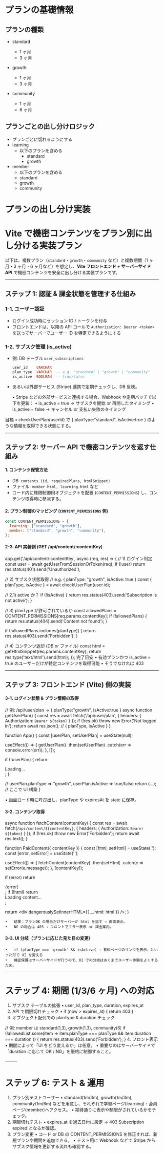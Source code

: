 # プランの基礎情報

## プランの種類

- standard

  - 1 ヶ月
  - 3 ヶ月

- growth

  - 1 ヶ月
  - 3 ヶ月

- community
  - 1 ヶ月
  - 6 ヶ月

## プランごとの出し分けロジック

- プランごとに切れるようにする
- learning
  - 以下のプランを含める
    - standard
    - growth
- member
  - 以下のプランを含める
  - standard
  - growth
  - community

# プランの出し分け実装

# **Vite で機密コンテンツをプラン別に出し分ける実装プラン**

以下は、複数プラン（`standard`・`growth`・`community` など）と複数期間（1 ヶ月・3 ヶ月・6 ヶ月など）を想定し、**Vite フロントエンド + サーバーサイド API** で機密コンテンツを安全に出し分ける実装プランです。

---

## **ステップ 1: 認証 & 課金状態を管理する仕組み**

### 1-1. ユーザー認証

- ログイン成功時にセッション ID / トークンを付与
- フロントエンドは、以降の API コールで `Authorization: Bearer <token>` を送ってサーバーでユーザー ID を特定できるようにする

### 1-2. サブスク管理 (is_active)

- 例: DB テーブル `user_subscriptions`
  ````sql
  user_id    VARCHAR
  plan_type  VARCHAR  -- e.g. "standard" | "growth" | "community"
  is_active  BOOLEAN  -- true/false  ```
  ````
- あるいは外部サービス (Stripe) 連携で定期チェックし、DB 反映。

  • Stripe などの外部サービスと連携する場合、Webhook や定期バッチで以下を更新：
  • is_active = true → サブスクを開始 or 再開したタイミング
  • is_active = false → キャンセル or 支払い失敗のタイミング

目標
• checkUserPlan(userId) で { planType:"standard", isActive:true } のような情報を取得できる状態にする。

---

## ステップ 2: サーバー API で機密コンテンツを返す仕組み

#### 1. **コンテンツ保管方法**

- DB: `contents (id, requiredPlans, htmlSnippet)`
- ファイル: `member.html, learning.html` など
- コード内に権限制御用オブジェクトを配置 (`CONTENT_PERMISSIONS`) し、コンテンツ取得時に参照する。

#### 2. **プラン制御のマッピング (`CONTENT_PERMISSIONS` 例)**

```js
const CONTENT_PERMISSIONS = {
  learning: ["standard", "growth"],
  member: ["standard", "growth", "community"],
};
```

#### 2-3. API 実装例 (GET /api/content/:contentKey)

app.get('/api/content/:contentKey', async (req, res) => {
// 1) ログイン判定
const user = await getUserFromSessionOrToken(req);
if (!user) return res.status(401).send('Unauthorized');

// 2) サブスク状態取得
// e.g. { planType: "growth", isActive: true }
const { planType, isActive } = await checkUserPlan(user.id);

// 2.1) active か？
if (!isActive) {
return res.status(403).send('Subscription is not active');
}

// 3) planType が許可されているか
const allowedPlans = CONTENT_PERMISSIONS[req.params.contentKey];
if (!allowedPlans) {
return res.status(404).send('Content not found');
}

if (!allowedPlans.includes(planType)) {
return res.status(403).send('Forbidden');
}

// 4) コンテンツ返却 (DB or ファイル)
const html = getHtmlSnippet(req.params.contentKey);
return res.type('text/html').send(html);
});
完了目安
• 有効プランかつ is_active = true のユーザーだけが特定コンテンツを取得可能
• そうでなければ 403

---

## ステップ 3: フロントエンド (Vite) 側の実装

#### 3-1. ログイン状態 & プラン情報の取得

// 例: /api/user/plan → { planType:"growth", isActive:true }
async function getUserPlan() {
const res = await fetch('/api/user/plan', {
headers: { Authorization: `Bearer ${token}` }
});
if (!res.ok) throw new Error('Not logged in');
return await res.json(); // { planType, isActive }
}

function App() {
const [userPlan, setUserPlan] = useState(null);

useEffect(() => {
getUserPlan()
.then(setUserPlan)
.catch(err => console.error(err));
}, []);

if (!userPlan) {
return <div>Loading...</div>;
}

// userPlan.planType => "growth", userPlan.isActive => true/false
return (...); // ここで UI 構築
}

• 画面ロード時に呼び出し、planType や expiresAt を state に保存。

#### 3-2. コンテンツ取得

async function fetchContent(contentKey) {
const res = await fetch(`/api/content/${contentKey}`, {
headers: { Authorization: `Bearer ${token}` }
});
if (!res.ok) throw new Error('Forbidden');
return await res.text();
}

function PaidContent({ contentKey }) {
const [html, setHtml] = useState('');
const [error, setError] = useState('');

useEffect(() => {
fetchContent(contentKey)
.then(setHtml)
.catch(e => setError(e.message));
}, [contentKey]);

if (error) return <div>{error}</div>;
if (!html) return <div>Loading content...</div>;

return <div dangerouslySetInnerHTML={{ __html: html }} />;
}

    •	結果：プランOK の場合だけサーバーが html を返す → 画面表示。
    •	NG の場合は 403 → フロントでエラー表示 or 課金案内。

#### 3-3. UI 分岐（プランに応じた見た目の変更）

    •	if (planType === 'growth' && isActive) → 有料ページのリンクを表示、といった形で UI を変える
    •	機密保護はサーバーサイドが行うので、UI での分岐はあくまでユーザー体験をよくするため。

---

# ステップ 4: 期間 (1/3/6 ヶ月) への対応

1. サブスク テーブルの拡張
   • user_id, plan_type, duration, expires_at
2. API で期限切れチェック
   • if (now > expires_at) { return 403 }
3. オブジェクト配列での planType & duration チェック

// 例: member は standard(1,3), growth(1,3), community(6)
if (!allowedList.some(item =>
item.planType === planType && item.duration === duration
)) {
return res.status(403).send('Forbidden');
} 4. フロント表示
• 期間によって「UI をどう変えるか」は任意。
• 重要なのはサーバーサイドで「duration に応じて OK / NG」を厳格に制御すること。

⸻

# ステップ 6: テスト & 運用

1. プラン別テストユーザー
   • standard(1m/3m), growth(1m/3m), community(1m/6m) などを用意し、それぞれで学習ページ(learning)・会員ページ(member)へアクセス。
   • 期待通りに表示や制限がされているかをチェック。
2. 期限切れテスト
   • expires_at を過去日付に設定 → 403 Subscription expired となるか確認。
3. プラン変更
   • コード or DB の CONTENT_PERMISSIONS を修正すれば、新規プランや期間を追加できる。
   • テスト用に Webhook などで Stripe からサブスク情報を更新する流れも確認する。
